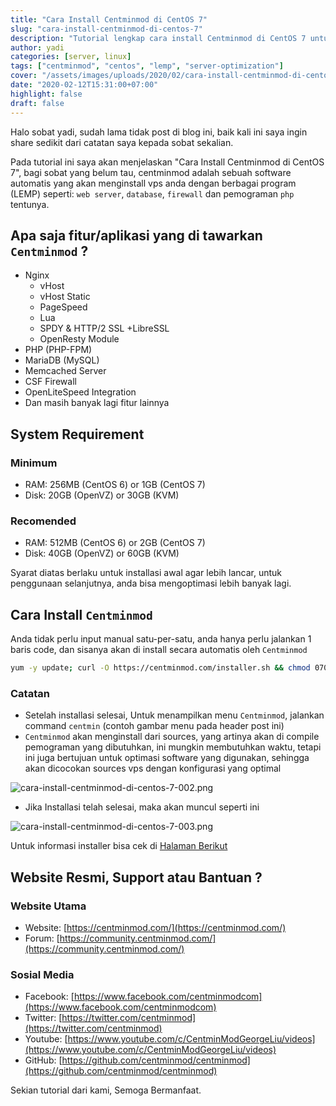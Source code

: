 ```yaml
---
title: "Cara Install Centminmod di CentOS 7"
slug: "cara-install-centminmod-di-centos-7"
description: "Tutorial lengkap cara install Centminmod di CentOS 7 untuk mengoptimalkan konfigurasi LEMP server secara otomatis."
author: yadi
categories: [server, linux]
tags: ["centminmod", "centos", "lemp", "server-optimization"]
cover: "/assets/images/uploads/2020/02/cara-install-centminmod-di-centos-7-001.png"
date: "2020-02-12T15:31:00+07:00"
highlight: false
draft: false
---
```


Halo sobat yadi, sudah lama tidak post di blog ini, baik kali ini saya ingin share sedikit dari catatan saya kepada sobat sekalian.

Pada tutorial ini saya akan menjelaskan "Cara Install Centminmod di CentOS 7", bagi sobat yang belum tau, centminmod adalah sebuah software automatis yang akan menginstall vps anda dengan berbagai program (LEMP) seperti: `web server`, `database`, `firewall` dan pemograman `php` tentunya.

## Apa saja fitur/aplikasi yang di tawarkan `Centminmod` ?

- Nginx
  - vHost
  - vHost Static
  - PageSpeed
  - Lua
  - SPDY & HTTP/2 SSL +LibreSSL
  - OpenResty Module
- PHP (PHP-FPM)
- MariaDB (MySQL)
- Memcached Server
- CSF Firewall
- OpenLiteSpeed Integration
- Dan masih banyak lagi fitur lainnya

## System Requirement

### Minimum

- RAM: 256MB (CentOS 6) or 1GB (CentOS 7)
- Disk: 20GB (OpenVZ) or 30GB (KVM)

### Recomended

- RAM: 512MB (CentOS 6) or 2GB (CentOS 7)
- Disk: 40GB (OpenVZ) or 60GB (KVM)

Syarat diatas berlaku untuk installasi awal agar lebih lancar, untuk penggunaan selanjutnya, anda bisa mengoptimasi lebih banyak lagi.

## Cara Install `Centminmod`

Anda tidak perlu input manual satu-per-satu, anda hanya perlu jalankan 1 baris code, dan sisanya akan di install secara automatis oleh `Centminmod`

```bash
yum -y update; curl -O https://centminmod.com/installer.sh && chmod 0700 installer.sh && bash installer.sh
```

### Catatan

- Setelah installasi selesai, Untuk menampilkan menu `Centminmod`, jalankan command `centmin` (contoh gambar menu pada header post ini)
- `Centminmod` akan menginstall dari sources, yang artinya akan di compile pemograman yang dibutuhkan, ini mungkin membutuhkan waktu, tetapi ini juga bertujuan untuk optimasi software yang digunakan, sehingga akan dicocokan sources vps dengan konfigurasi yang optimal

![cara-install-centminmod-di-centos-7-002.png](/assets/images/uploads/2020/02/cara-install-centminmod-di-centos-7-002.png)

- Jika Installasi telah selesai, maka akan muncul seperti ini

![cara-install-centminmod-di-centos-7-003.png](/assets/images/uploads/2020/02/cara-install-centminmod-di-centos-7-003.png)

Untuk informasi installer bisa cek di [Halaman Berikut](https://centminmod.com/install.html)

## Website Resmi, Support atau Bantuan ?

### Website Utama

- Website: [https://centminmod.com/](https://centminmod.com/)
- Forum: [https://community.centminmod.com/](https://community.centminmod.com/)

### Sosial Media

- Facebook: [https://www.facebook.com/centminmodcom](https://www.facebook.com/centminmodcom)
- Twitter: [https://twitter.com/centminmod](https://twitter.com/centminmod)
- Youtube: [https://www.youtube.com/c/CentminModGeorgeLiu/videos](https://www.youtube.com/c/CentminModGeorgeLiu/videos)
- GitHub: [https://github.com/centminmod/centminmod](https://github.com/centminmod/centminmod)

Sekian tutorial dari kami, Semoga Bermanfaat.
